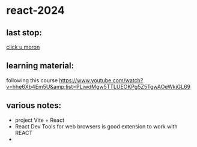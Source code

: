 # react-2024

## last stop:
[click u moron](https://www.youtube.com/watch?v=ilqxZiXnwD8&list=PLjwdMgw5TTLUEOKPg5Z5TgwAOeWkjGL69&index=5)

## learning material:
following this course https://www.youtube.com/watch?v=hhe6Xb4Em5U&amp;list=PLjwdMgw5TTLUEOKPg5Z5TgwAOeWkjGL69

## various notes:
+ project Vite + React
+ React Dev Tools for web browsers is good extension to work with REACT
+ 